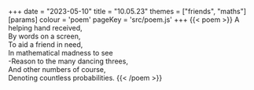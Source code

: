 +++
date = "2023-05-10"
title = "10.05.23"
themes = ["friends", "maths"]
[params]
  colour = 'poem'
  pageKey = 'src/poem.js'
+++
{{< poem >}}
A helping hand received,  
By words on a screen,  
To aid a friend in need,  
In mathematical madness to see  
-Reason to the many dancing threes,  
And other numbers of course,  
Denoting countless probabilities.
{{< /poem >}}
